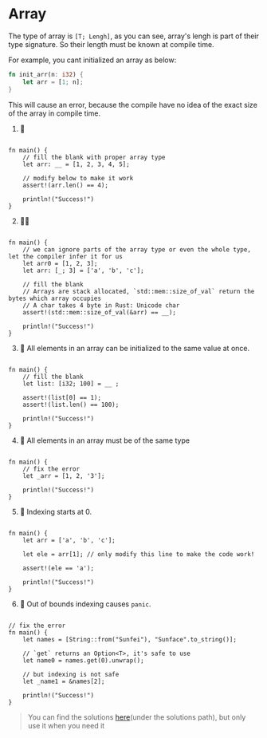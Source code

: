 # Array
The type of array is `[T; Lengh]`, as you can see, array's lengh is part of their type signature. So their length must be known at compile time.

For example, you cant initialized an array as below:
```rust
fn init_arr(n: i32) {
    let arr = [1; n];
}
```

This will cause an error, because the compile have no idea of the exact size of the array in compile time.

1. 🌟 
```rust,editable

fn main() {
    // fill the blank with proper array type
    let arr: __ = [1, 2, 3, 4, 5];

    // modify below to make it work
    assert!(arr.len() == 4);

    println!("Success!")
}
```

2. 🌟🌟
```rust,editable

fn main() {
    // we can ignore parts of the array type or even the whole type, let the compiler infer it for us
    let arr0 = [1, 2, 3];
    let arr: [_; 3] = ['a', 'b', 'c'];
    
    // fill the blank
    // Arrays are stack allocated, `std::mem::size_of_val` return the bytes which array occupies
    // A char takes 4 byte in Rust: Unicode char
    assert!(std::mem::size_of_val(&arr) == __);

    println!("Success!")
}
```

3. 🌟 All elements in an array can be initialized to the same value at once.

```rust,editable

fn main() {
    // fill the blank
    let list: [i32; 100] = __ ;

    assert!(list[0] == 1);
    assert!(list.len() == 100);

    println!("Success!")
}
```

4. 🌟 All elements in an array must be of the same type
```rust,editable

fn main() {
    // fix the error
    let _arr = [1, 2, '3'];

    println!("Success!")
}
```

5. 🌟 Indexing starts at 0.
```rust,editable

fn main() {
    let arr = ['a', 'b', 'c'];
    
    let ele = arr[1]; // only modify this line to make the code work!

    assert!(ele == 'a');

    println!("Success!")
}
```

6. 🌟 Out of bounds indexing causes `panic`.
```rust,editable

// fix the error
fn main() {
    let names = [String::from("Sunfei"), "Sunface".to_string()];
    
    // `get` returns an Option<T>, it's safe to use
    let name0 = names.get(0).unwrap();

    // but indexing is not safe
    let _name1 = &names[2];

    println!("Success!")
}

```

> You can find the solutions [here](https://github.com/sunface/rust-by-practice)(under the solutions path), but only use it when you need it